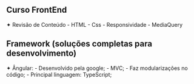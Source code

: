 ## Curso FrontEnd

 ✦ Revisão de Conteúdo
    - HTML
    - Css
    - Responsividade
    - MediaQuery

 ## Framework (soluções completas para desenvolvimento)
   ✦ Ângular: 
      - Desenvolvido pela google;
      - MVC;
      - Faz modularizações no código;
      - Principal linguagem: TypeScript;